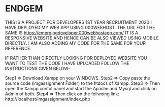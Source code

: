 # ENDGEM
THIS IS A PROJECT FOR DEVELOPERS 1ST YEAR RECRUITMENT 2020
I HAVE DEPLOYED MY WEB APP USING 000WEBHOST. THE URL FOR THE SAME IS https://emergingdeveloper.000webhostapp.com/ 
IT IS A RESPONSIVE WEBSITE AND HENCE CAN BE ALSO  VIEWED USING MOBILE DIRECTLY.
I AM ALSO ADDING MY CODE FOR THE SAME FOR YOUR REFERENCE.


IF RATHER THAN DIRECTLY LOOKING FOR DEPLOYED WEBSITE YOU WANT TO TEST THE CODE I HAVE UPLOADED FOLLOW THE INSTRUCTIONS GIVEN BELOW-

Step1 => Download Xampp on your WINDOWS.
Step2 => Copy paste the source code (imgassignment Folder) to the htdocs of Xampp.
Step3 => Then open the Xampp contol panel and start the Apache and Mysql and click on Admin of both.
Step4 => Then click on the follwoing link: http://localhost/imgassignment/index.php

